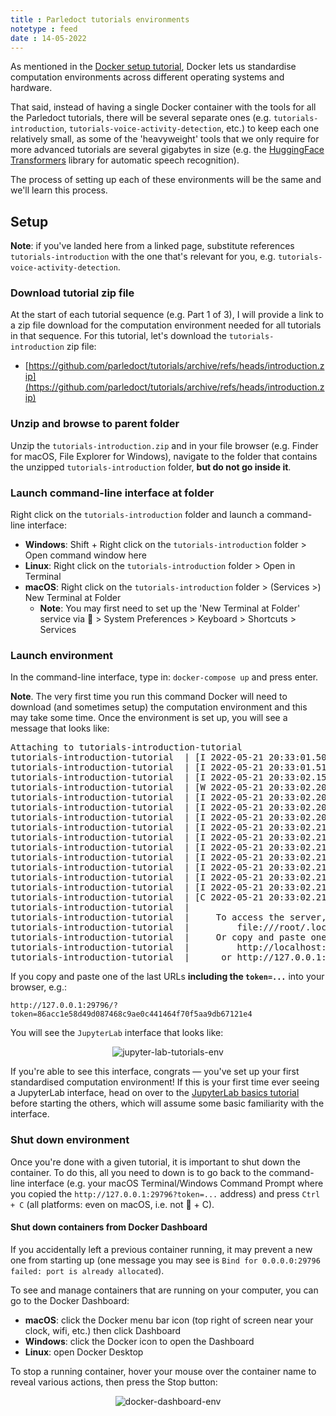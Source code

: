 ```yaml
---
title : Parledoct tutorials environments
notetype : feed
date : 14-05-2022
---
```


As mentioned in the [Docker setup tutorial](environment-setup-with-docker), Docker lets us standardise computation environments across different operating systems and hardware.

That said, instead of having a single Docker container with the tools for all the Parledoct tutorials, there will be several separate ones (e.g. `tutorials-introduction`, `tutorials-voice-activity-detection`, etc.) to keep each one relatively small, as some of the 'heavyweight' tools that we only require for more advanced tutorials are several gigabytes in size (e.g. the [HuggingFace Transformers](https://huggingface.co/docs/transformers/index) library for automatic speech recognition).

The process of setting up each of these environments will be the same and we'll learn this process.

## Setup

**Note**: if you've landed here from a linked page, substitute references `tutorials-introduction` with the one that's relevant for you, e.g. `tutorials-voice-activity-detection`.

### Download tutorial zip file

At the start of each tutorial sequence (e.g. Part 1 of 3), I will provide a link to a zip file download for the computation environment needed for all tutorials in that sequence. For this tutorial, let's download the `tutorials-introduction` zip file:

- [https://github.com/parledoct/tutorials/archive/refs/heads/introduction.zip](https://github.com/parledoct/tutorials/archive/refs/heads/introduction.zip)

### Unzip and browse to parent folder

Unzip the `tutorials-introduction.zip` and in your file browser (e.g. Finder for macOS, File Explorer for Windows), navigate to the folder that contains the unzipped `tutorials-introduction` folder, **but do not go inside it**.

### Launch command-line interface at folder

Right click on the `tutorials-introduction` folder and launch a command-line interface:

- **Windows**: Shift + Right click on the `tutorials-introduction` folder > Open command window here
- **Linux**: Right click on the `tutorials-introduction` folder > Open in Terminal
- **macOS**: Right click on the `tutorials-introduction` folder > (Services >) New Terminal at Folder
    - **Note**: You may first need to set up the 'New Terminal at Folder' service via  > System Preferences > Keyboard > Shortcuts > Services

### Launch environment

In the command-line interface, type in: `docker-compose up` and press enter.

**Note**. The very first time you run this command Docker will need to download (and sometimes setup) the computation environment and this may take some time. Once the environment is set up, you will see a message that looks like:

<pre>
Attaching to tutorials-introduction-tutorial
tutorials-introduction-tutorial  | [I 2022-05-21 20:33:01.505 ServerApp] jupyterlab | extension was successfully linked.
tutorials-introduction-tutorial  | [I 2022-05-21 20:33:01.518 ServerApp] nbclassic | extension was successfully linked.
tutorials-introduction-tutorial  | [I 2022-05-21 20:33:02.159 ServerApp] notebook_shim | extension was successfully linked.
tutorials-introduction-tutorial  | [W 2022-05-21 20:33:02.206 ServerApp] WARNING: The Jupyter server is listening on all IP addresses and not using encryption. This is not recommended.
tutorials-introduction-tutorial  | [I 2022-05-21 20:33:02.207 ServerApp] notebook_shim | extension was successfully loaded.
tutorials-introduction-tutorial  | [I 2022-05-21 20:33:02.208 LabApp] JupyterLab extension loaded from /opt/conda/lib/python3.8/site-packages/jupyterlab
tutorials-introduction-tutorial  | [I 2022-05-21 20:33:02.208 LabApp] JupyterLab application directory is /opt/conda/share/jupyter/lab
tutorials-introduction-tutorial  | [I 2022-05-21 20:33:02.211 ServerApp] jupyterlab | extension was successfully loaded.
tutorials-introduction-tutorial  | [I 2022-05-21 20:33:02.216 ServerApp] nbclassic | extension was successfully loaded.
tutorials-introduction-tutorial  | [I 2022-05-21 20:33:02.216 ServerApp] Serving notebooks from local directory: /parledoct-tutorials
tutorials-introduction-tutorial  | [I 2022-05-21 20:33:02.216 ServerApp] Jupyter Server 1.17.0 is running at:
tutorials-introduction-tutorial  | [I 2022-05-21 20:33:02.216 ServerApp] http://localhost:29796/lab?token=6fd6419aa2fd08e1a97d4a3727c308da9bf16fe7f6f2caa8
tutorials-introduction-tutorial  | [I 2022-05-21 20:33:02.216 ServerApp]  or http://127.0.0.1:29796/lab?token=6fd6419aa2fd08e1a97d4a3727c308da9bf16fe7f6f2caa8
tutorials-introduction-tutorial  | [I 2022-05-21 20:33:02.216 ServerApp] Use Control-C to stop this server and shut down all kernels (twice to skip confirmation).
tutorials-introduction-tutorial  | [C 2022-05-21 20:33:02.219 ServerApp] 
tutorials-introduction-tutorial  |     
tutorials-introduction-tutorial  |     To access the server, open this file in a browser:
tutorials-introduction-tutorial  |         file:///root/.local/share/jupyter/runtime/jpserver-1-open.html
tutorials-introduction-tutorial  |     Or copy and paste one of these URLs:
tutorials-introduction-tutorial  |         http://localhost:29796/lab?token=6fd6419aa2fd08e1a97d4a3727c308da9bf16fe7f6f2caa8
tutorials-introduction-tutorial  |      or http://127.0.0.1:29796/lab?token=6fd6419aa2fd08e1a97d4a3727c308da9bf16fe7f6f2caa8
</pre>

If you copy and paste one of the last URLs **including the `token=...`** into your browser, e.g.:

```
http://127.0.0.1:29796/?token=86acc1e58d49d087468c9ae0c441464f70f5aa9db67121e4
```

You will see the `JupyterLab` interface that looks like:

<p style="text-align:center">
    <img alt="jupyter-lab-tutorials-env" src="https://user-images.githubusercontent.com/9938298/169668286-8440ae70-d782-413e-8f07-ca8a57f16ee2.png">
</p>

If you're able to see this interface, congrats — you've set up your first standardised computation environment! If this is your first time ever seeing a JupyterLab interface, head on over to the [JupyterLab basics tutorial](jupyterlab-basics) before starting the others, which will assume some basic familiarity with the interface.

### Shut down environment

Once you're done with a given tutorial, it is important to shut down the container. To do this, all you need to down is to go back to the command-line interface (e.g. your macOS Terminal/Windows Command Prompt where you copied the `http://127.0.0.1:29796?token=...` address) and press `Ctrl + C` (all platforms: even on macOS, i.e. not  + C).

#### Shut down containers from Docker Dashboard

If you accidentally left a previous container running, it may prevent a new one from starting up (one message you may see is `Bind for 0.0.0.0:29796 failed: port is already allocated`).

To see and manage containers that are running on your computer, you can go to the Docker Dashboard:

- **macOS**: click the Docker menu bar icon (top right of screen near your clock, wifi, etc.) then click Dashboard
- **Windows**: click the Docker icon to open the Dashboard
- **Linux**: open Docker Desktop

To stop a running container, hover your mouse over the container name to reveal various actions, then press the Stop button:

<p style="text-align:center">
    <img alt="docker-dashboard-env" src="https://user-images.githubusercontent.com/9938298/169669767-bba36570-974c-482f-b67d-eb365d2222d6.png">
</p>
